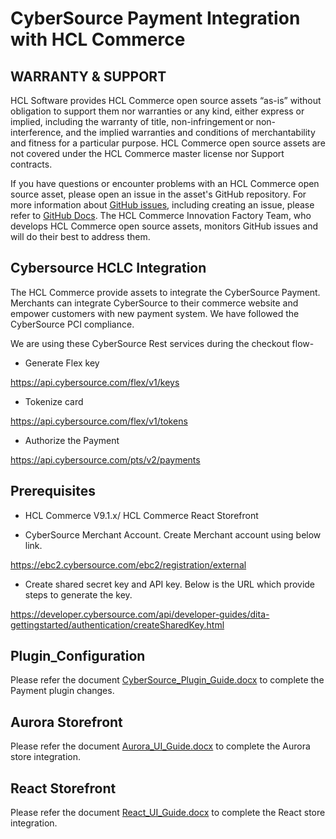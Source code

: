 # CyberSource Payment Integration with HCL Commerce

## WARRANTY & SUPPORT 
HCL Software provides HCL Commerce open source assets “as-is” without obligation to support them nor warranties or any kind, either express or implied, including the warranty of title, non-infringement or non-interference, and the implied warranties and conditions of merchantability and fitness for a particular purpose. HCL Commerce open source assets are not covered under the HCL Commerce master license nor Support contracts.

If you have questions or encounter problems with an HCL Commerce open source asset, please open an issue in the asset's GitHub repository. For more information about [GitHub issues](https://docs.github.com/en/issues), including creating an issue, please refer to [GitHub Docs](https://docs.github.com/en). The HCL Commerce Innovation Factory Team, who develops HCL Commerce open source assets, monitors GitHub issues and will do their best to address them. 

## Cybersource HCLC Integration
The HCL Commerce provide assets to integrate the CyberSource Payment. Merchants can integrate CyberSource to their commerce website and empower customers with new payment system. We have followed the CyberSource PCI compliance.

We are using these CyberSource Rest services during the checkout flow-
* Generate Flex key 

https://api.cybersource.com/flex/v1/keys

* Tokenize card 

https://api.cybersource.com/flex/v1/tokens

* Authorize the Payment 

https://api.cybersource.com/pts/v2/payments

## Prerequisites
*	HCL Commerce V9.1.x/ HCL Commerce React Storefront

*	CyberSource Merchant Account. Create Merchant account using below link.

https://ebc2.cybersource.com/ebc2/registration/external
*	Create shared secret key and API key. Below is the URL which provide steps to generate the key.

https://developer.cybersource.com/api/developer-guides/dita-gettingstarted/authentication/createSharedKey.html

## Plugin_Configuration
Please refer the document [CyberSource_Plugin_Guide.docx](https://github.com/HCL-Commerce-Asset-Repository-Bullpen/CyberSource-Payment-Integration/blob/main/Plugin_Configuration/CyberSource_Integration_Developer_Guide.docx) to complete the Payment plugin changes.

## Aurora Storefront
Please refer the document [Aurora_UI_Guide.docx](https://github.com/HCL-Commerce-Asset-Repository-Bullpen/CyberSource-Payment-Integration/blob/main/Aurora_UI/CyberSource_Aurora_Store_Developer_guide.docx) to complete the Aurora store integration.

## React Storefront
Please refer the document [React_UI_Guide.docx](https://github.com/HCL-Commerce-Asset-Repository-Bullpen/CyberSource-Payment-Integration/blob/main/UI-react/Cybersource-React-UI-implementation-guide.docx) to complete the React store integration.
